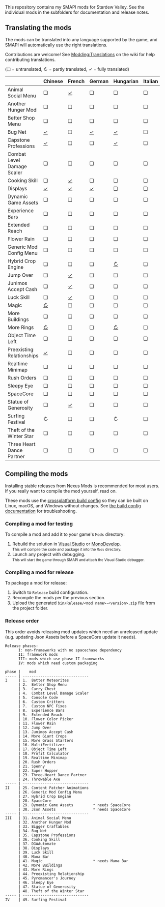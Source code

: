 ﻿This repository contains my SMAPI mods for Stardew Valley. See the individual mods in the
subfolders for documentation and release notes.

## Translating the mods
The mods can be translated into any language supported by the game, and SMAPI will automatically
use the right translations.

Contributions are welcome! See [Modding:Translations](https://stardewvalleywiki.com/Modding:Translations)
on the wiki for help contributing translations.

(❑ = untranslated, ↻ = partly translated, ✓ = fully translated)

&nbsp;                     | Chinese                                   | French                               | German                     | Hungarian                             | Italian | Japanese | Korean                                 | [Polish]                               | Portuguese              | Russian                                | Spanish                                   | [Thai]                                    | Turkish | [Ukrainian]
-------------------------- | ----------------------------------------- | ------------------------------------ | -------------------------- | ------------------------------------- | ------- | -------- | -------------------------------------- | -------------------------------------- | ----------------------- | -------------------------------------- | ----------------------------------------- | ----------------------------------------- | ------- | -----------
Animal Social Menu         | ❑                                         | [✓](AnimalSocialMenu/i18n/fr.json)   | ❑                          | ❑                                     | ❑       | ❑        | [✓](AnimalSocialMenu/i18n/ko.json)     | ❑                                      | ❑                       | ❑                                      | [✓](AnimalSocialMenu/i18n/es.json)        | [✓](AnimalSocialMenu/i18n/th.json)        | ❑       | ❑
Another Hunger Mod         | ❑                                         | ❑                                    | ❑                          | ❑                                     | ❑       | ❑        | ❑                                      | ❑                                      | ❑                       | ❑                                      | [✓](AnotherHungerMod/i18n/es.json)        | ❑                                         | ❑       | ❑
Better Shop Menu           | ❑                                         | ❑                                    | ❑                          | ❑                                     | ❑       | ❑        | [✓](BetterShopMenu/i18n/ko.json)       | ❑                                      | ❑                       | ❑                                      | [✓](BetterShopMenu/i18n/es.json)          | [✓](BetterShopMenu/i18n/th.json)          | ❑       | ❑
Bug Net                    | [✓](BugNet/i18n/zh.json)                  | ❑                                    | [✓](BugNet/i18n/de.json)   | [✓](BugNet/i18n/hu.json)              | ❑       | ❑        | [✓](BugNet/i18n/ko.json)               | ❑                                      | ❑                       | ❑                                      | [✓](BugNet/i18n/es.json)                  | [✓](BugNet/i18n/th.json)                  | ❑       | ❑
Capstone Professions       | [✓](CapstoneProfessions/i18n/zh.json)     | ❑                                    | ❑                          | [✓](CapstoneProfessions/i18n/hu.json) | ❑       | ❑        | ❑                                      | ❑                                      | ❑                       | ❑                                      | [✓](CapstoneProfessions/i18n/es.json)     | [✓](CapstoneProfessions/i18n/th.json)     | ❑       | ❑
Combat Level Damage Scaler | ❑                                         | ❑                                    | ❑                          | ❑                                     | ❑       | ❑        | ❑                                      | ❑                                      | ❑                       | ❑                                      | [✓](CombatLevelDamageScaler/i18n/es.json) | [✓](CombatLevelDamageScaler/i18n/th.json) | ❑       | ❑
Cooking Skill              | ❑                                         | [✓](CookingSkill/i18n/fr.json)       | ❑                          | ❑                                     | ❑       | ❑        | ❑                                      | ❑                                      | ❑                       | ❑                                      | [✓](CookingSkill/i18n/es.json)            | [✓](CookingSkill/i18n/th.json)            | ❑       | ❑
Displays                   | [✓](Displays/i18n/zh.json)                | [✓](Displays/i18n/fr.json)           | [✓](Displays/i18n/de.json) | ❑                                     | ❑       | ❑        | ❑                                      | ❑                                      | ❑                       | ❑                                      | [✓](Displays/i18n/es.json)                | [✓](Displays/i18n/th.json)                | ❑       | ❑
Dynamic Game Assets        | ❑                                         | ❑                                    | ❑                          | ❑                                     | ❑       | ❑        | ❑                                      | ❑                                      | ❑                       | ❑                                      | [✓](DynamicGameAssets/i18n/es.json)       | [✓](DynamicGameAssets/i18n/th.json)       | ❑       | ❑
Experience Bars            | ❑                                         | ❑                                    | ❑                          | ❑                                     | ❑       | ❑        | [✓](ExperienceBars/i18n/ko.json)       | ❑                                      | ❑                       | ❑                                      | [✓](ExperienceBars/i18n/es.json)          | [✓](ExperienceBars/i18n/th.json)          | ❑       | ❑
Extended Reach             | ❑                                         | ❑                                    | ❑                          | ❑                                     | ❑       | ❑        | ❑                                      | ❑                                      | ❑                       | ❑                                      | [✓](ExtendedReach/i18n/es.json)           | ❑                                         | ❑       | ❑
Flower Rain                | ❑                                         | ❑                                    | ❑                          | ❑                                     | ❑       | ❑        | ❑                                      | ❑                                      | ❑                       | ❑                                      | [✓](FlowerRain/i18n/es.json)              | ❑                                         | ❑       | ❑
Generic Mod Config Menu    | ❑                                         | ❑                                    | ❑                          | ❑                                     | ❑       | ❑        | [↻](GenericModConfigMenu/i18n/ko.json) | [↻](GenericModConfigMenu/i18n/pl.json) | ❑                       | [↻](GenericModConfigMenu/i18n/ru.json) | [↻](GenericModConfigMenu/i18n/es.json)    | [↻](GenericModConfigMenu/i18n/th.json)    | ❑       | [↻](GenericModConfigMenu/i18n/uk.json)
Hybrid Crop Engine         | ❑                                         | ❑                                    | ❑                          | [↻](HybridCropEngine/i18n/hu.json)    | ❑       | ❑        | ❑                                      | ❑                                      | ❑                       | ❑                                      | [✓](HybridCropEngine/i18n/es.json)        | [✓](HybridCropEngine/i18n/th.json)        | ❑       | ❑
Jump Over                  | ❑                                         | [✓](JumpOver/i18n/fr.json)           | ❑                          | ❑                                     | ❑       | ❑        | ❑                                      | ❑                                      | ❑                       | ❑                                      | [✓](JumpOver/i18n/es.json)                | [✓](JumpOver/i18n/th.json)                | ❑       | ❑
Junimos Accept Cash        | ❑                                         | [✓](JunimosAcceptCash/i18n/fr.json)  | ❑                          | ❑                                     | ❑       | ❑        | ❑                                      | ❑                                      | ❑                       | ❑                                      | [✓](JunimosAcceptCash/i18n/es.json)       | [✓](JunimosAcceptCash/i18n/th.json)       | ❑       | ❑
Luck Skill                 | ❑                                         | [✓](LuckSkill/i18n/fr.json)          | ❑                          | ❑                                     | ❑       | ❑        | ❑                                      | ❑                                      | ❑                       | ❑                                      | [✓](LuckSkill/i18n/es.json)               | ❑                                         | ❑       | ❑
Magic                      | [↻](Magic/i18n/zh.json)                   | ❑                                    | ❑                          | ❑                                     | ❑       | ❑        | [↻](Magic/i18n/ko.json)                | ❑                                      | [↻](Magic/i18n/pt.json) | [↻](Magic/i18n/ru.json)                | [↻](Magic/i18n/es.json)                   | ❑                                         | ❑       | ❑
More Buildings             | ❑                                         | ❑                                    | ❑                          | ❑                                     | ❑       | ❑        | [✓](MoreBuildings/i18n/ko.json)        | ❑                                      | ❑                       | ❑                                      | [✓](MoreBuildings/i18n/es.json)           | [✓](MoreBuildings/i18n/th.json)           | ❑       | ❑
More Rings                 | [↻](MoreRings/i18n/zh.json)               | ❑                                    | ❑                          | [↻](MoreRings/i18n/hu.json)           | ❑       | ❑        | [↻](MoreRings/i18n/ko.json)            | ❑                                      | ❑                       | ❑                                      | [✓](MoreRings/i18n/es.json)               | ❑                                         | ❑       | ❑
Object Time Left           | ❑                                         | ❑                                    | ❑                          | ❑                                     | ❑       | ❑        | ❑                                      | ❑                                      | ❑                       | ❑                                      | [✓](ObjectTimeLeft/i18n/es.json)          | [✓](ObjectTimeLeft/i18n/th.json)          | ❑       | ❑
Preexisting Relationships  | [✓](PreexistingRelationship/i18n/zh.json) | ❑                                    | ❑                          | ❑                                     | ❑       | ❑        | ❑                                      | ❑                                      | ❑                       | ❑                                      | [✓](PreexistingRelationship/i18n/es.json) | [✓](PreexistingRelationship/i18n/th.json) | ❑       | ❑
Realtime Minimap           | ❑                                         | ❑                                    | ❑                          | ❑                                     | ❑       | ❑        | ❑                                      | ❑                                      | ❑                       | ❑                                      | [✓](RealtimeMinimap/i18n/es.json)         | ❑                                         | ❑       | ❑
Rush Orders                | ❑                                         | ❑                                    | ❑                          | ❑                                     | ❑       | ❑        | [✓](RushOrders/i18n/ko.json)           | ❑                                      | ❑                       | ❑                                      | [✓](RushOrders/i18n/es.json)              | ❑                                         | ❑       | ❑
Sleepy Eye                 | ❑                                         | ❑                                    | ❑                          | ❑                                     | ❑       | ❑        | ❑                                      | ❑                                      | ❑                       | ❑                                      | [✓](SleepyEye/i18n/es.json)               | [✓](SleepyEye/i18n/th.json)               | ❑       | ❑
SpaceCore                  | ❑                                         | ❑                                    | ❑                          | ❑                                     | ❑       | ❑        | [✓](SpaceCore/i18n/ko.json)            | ❑                                      | ❑                       | ❑                                      | [✓](SpaceCore/i18n/es.json)               | ❑                                         | ❑       | ❑
Statue of Generosity       | ❑                                         | [✓](StatueOfGenerosity/i18n/fr.json) | ❑                          | ❑                                     | ❑       | ❑        | ❑                                      | ❑                                      | ❑                       | ❑                                      | [✓](StatueOfGenerosity/i18n/es.json)      | [✓](StatueOfGenerosity/i18n/th.json)      | ❑       | ❑
Surfing Festival           | ↻                                         | ❑                                    | ❑                          | ↻                                     | ❑       | ❑        | ✓                                      | ❑                                      | ↻                       | ↻                                      | ✓                                         | ❑                                         | ❑       | ❑
Theft of the Winter Star   | ❑                                         | ❑                                    | ❑                          | ❑                                     | ❑       | ❑        | ❑                                      | ❑                                      | ❑                       | ❑                                      | [✓](TheftOfTheWinterStar/i18n/es.json)    | ❑                                         | ❑       | ❑
Three Heart Dance Partner  | ❑                                         | ❑                                    | ❑                          | ❑                                     | ❑       | ❑        | ❑                                      | ❑                                      | ❑                       | ❑                                      | ❑                                         | ❑                                         | ❑       | ❑

[Polish]: https://www.nexusmods.com/stardewvalley/mods/3616
[Thai]: https://www.nexusmods.com/stardewvalley/mods/7052
[Ukrainian]: https://www.nexusmods.com/stardewvalley/mods/8427


## Compiling the mods
Installing stable releases from Nexus Mods is recommended for most users. If you really want to
compile the mod yourself, read on.

These mods use the [crossplatform build config](https://www.nuget.org/packages/Pathoschild.Stardew.ModBuildConfig)
so they can be built on Linux, macOS, and Windows without changes. See [the build config documentation](https://www.nuget.org/packages/Pathoschild.Stardew.ModBuildConfig)
for troubleshooting.

### Compiling a mod for testing
To compile a mod and add it to your game's `Mods` directory:

1. Rebuild the solution in [Visual Studio](https://www.visualstudio.com/vs/community/) or [MonoDevelop](http://www.monodevelop.com/).  
   <small>This will compile the code and package it into the `Mods` directory.</small>
2. Launch any project with debugging.  
   <small>This will start the game through SMAPI and attach the Visual Studio debugger.</small>

### Compiling a mod for release
To package a mod for release:

1. Switch to `Release` build configuration.
2. Recompile the mods per the previous section.
3. Upload the generated `bin/Release/<mod name>-<version>.zip` file from the project folder.

### Release order
This order avoids releasing mod updates which need an unreleased update (e.g. updating Json Assets
before a SpaceCore update it needs).

```
Release phases:
      I: non-frameworks with no spacechase dependency
      II: framework mods
      III: mods which use phase II frameworks
      IV: mods which need custom packaging

phase |    mod
----- | ------------------------------
I     | 1.  Better Meteorites
      | 2.  Better Shop Menu
      | 3.  Carry Chest
      | 4.  Combat Level Damage Scaler
      | 5.  Console Code
      | 6.  Custom Critters
      | 7.  Custom NPC Fixes
      | 8.  Experience Bars
      | 9.  Extended Reach
      | 10. Flower Color Picker
      | 11. Flower Rain
      | 12. Jump Over
      | 13. Junimos Accept Cash
      | 14. More Giant Crops
      | 15. More Grass Starters
      | 16. MultiFertilizer
      | 17. Object Time Left
      | 18. Profit Calculator
      | 19. Realtime Minimap
      | 20. Rush Orders
      | 21. Spenny
      | 22. Super Hopper
      | 23. Three-Heart Dance Partner
      | 24. Throwable Axe
----- | ------------------------------
II    | 25. Content Patcher Animations
      | 26. Generic Mod Config Menu
      | 27. Hybrid Crop Engine
      | 28. SpaceCore
      | 29. Dynamic Game Assets         * needs SpaceCore
      | 30. Json Assets                 * needs SpaceCore
----- | ------------------------------
III   | 31. Animal Social Menu
      | 32. Another Hunger Mod
      | 33. Bigger Craftables
      | 34. Bug Net
      | 35. Capstone Professions
      | 36. Cooking Skill
      | 37. DGAAutomate
      | 38. Displays
      | 39. Luck Skill
      | 40. Mana Bar
      | 41. Magic                       * needs Mana Bar
      | 42. More Buildings
      | 43. More Rings
      | 44. Preexisting Relationship
      | 45. Pyromancer's Journey
      | 46. Sleepy Eye
      | 47. Statue of Generosity
      | 48. Theft of the Winter Star
----- | ------------------------------
IV    | 49. Surfing Festival
```
